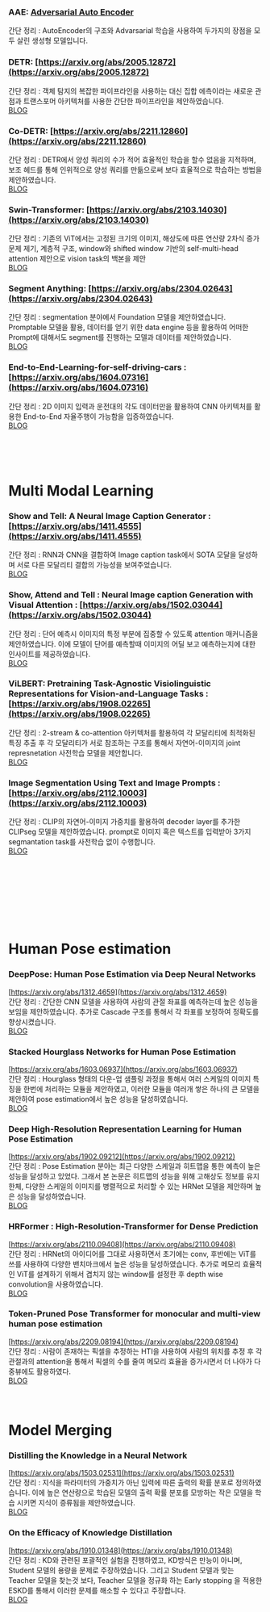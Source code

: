### AAE: [Adversarial Auto Encoder](https://arxiv.org/abs/1511.05644) <br>
간단 정리 : AutoEncoder의 구조와 Advarsarial 학습을 사용하여 두가지의 장점을 모두 살린 생성형 모델입니다.

### DETR: [https://arxiv.org/abs/2005.12872](https://arxiv.org/abs/2005.12872)  <br>
간단 정리 : 객체 탐지의 복잡한 파이프라인을 사용하는 대신 집합 에측이라는 새로운 관점과 트랜스포머 아키텍처를 사용한 간단한 파이프라인을 제안하였습니다. <br>
[BLOG](https://velog.io/@seungminchung/%EB%85%BC%EB%AC%B8-%EB%A6%AC%EB%B7%B0-DETR)

### Co-DETR: [https://arxiv.org/abs/2211.12860](https://arxiv.org/abs/2211.12860)  <br>
간단 정리 : DETR에서 양성 쿼리의 수가 적어 효율적인 학습을 할수 없음을 지적하며, 보조 헤드를 통해 인위적으로 양성 쿼리를 만듦으로써 보다 효율적으로 학습하는 방법을 제안하였습니다. <br>
[BLOG](https://velog.io/@seungminchung/%EB%85%BC%EB%AC%B8%EB%A6%AC%EB%B7%B0-Co-DETR-DETR-with-Collaborative-Hybrid-Assignments-Training)

### Swin-Transformer: [https://arxiv.org/abs/2103.14030](https://arxiv.org/abs/2103.14030) <br>
간단 정리 : 기존의 ViT에서는 고정된 크기의 이미지, 해상도에 따른 연산량 2차식 증가 문제 제기, 계층적 구조, window와 shifted window 기반의 self-multi-head attention 제안으로 vision task의 백본을 제안  <br>
[BLOG](https://velog.io/@seungminchung/%EB%85%BC%EB%AC%B8-%EB%A6%AC%EB%B7%B0-Swin-Transformer-Hierarchical-Vision-Transformer-using-Shifted-Windows)


### Segment Anything: [https://arxiv.org/abs/2304.02643](https://arxiv.org/abs/2304.02643) <br>
간단 정리 : segmentation 분야에서 Foundation 모델을 제안하였습니다. Promptable 모델을 활용, 데이터를 얻기 위한 data engine 등을 활용하여 어떠한 Prompt에 대해서도 segment를 진행하는 모델과 데이터를 제안하였습니다.  <br>
[BLOG](https://velog.io/@seungminchung/%EB%85%BC%EB%AC%B8-%EB%A6%AC%EB%B7%B0-SA-segment-Anythings)


### End-to-End-Learning-for-self-driving-cars : [https://arxiv.org/abs/1604.07316](https://arxiv.org/abs/1604.07316) <br>
간단 정리 : 2D 이미지 입력과 운전대의 각도 데이터만을 활용하여 CNN 아키텍처를 활용한 End-to-End 자율주행이 가능함을 입증하였습니다. <br>
[BLOG](https://velog.io/@seungminchung/%EB%85%BC%EB%AC%B8-%EB%A6%AC%EB%B7%B0-End-to-End-Learning-for-Self-Driving-cars)

<br><br><br>

# Multi Modal Learning

### Show and Tell: A Neural Image Caption Generator : [https://arxiv.org/abs/1411.4555](https://arxiv.org/abs/1411.4555) <br>
간단 정리 : RNN과 CNN을 결합하여 Image caption task에서 SOTA 모달을 달성하며 서로 다른 모달리티 결합의 가능성을 보여주었습니다. <br>
[BLOG](https://velog.io/@seungminchung/%EB%85%BC%EB%AC%B8-%EB%A6%AC%EB%B7%B0-Show-and-Tell-A-Neural-Image-Caption-Generator)


### Show, Attend and Tell : Neural Image caption Generation with Visual Attention : [https://arxiv.org/abs/1502.03044](https://arxiv.org/abs/1502.03044) <br>
간단 정리 : 단어 예측시 이미지의 특정 부분에 집중할 수 있도록 attention 매커니즘을 제안하였습니다. 이에 모델이 단어를 예측할때 이미지의 어딜 보고 예측하는지에 대한 인사이트를 제공하였습니다.  <br>
[BLOG](https://velog.io/@seungminchung/%EB%85%BC%EB%AC%B8-%EB%A6%AC%EB%B7%B0-Show-Attend-and-Tell-Neural-Image-caption-Generation-with-Visual-Attention)


### ViLBERT: Pretraining Task-Agnostic Visiolinguistic Representations for Vision-and-Language Tasks : [https://arxiv.org/abs/1908.02265](https://arxiv.org/abs/1908.02265) <br>
간단 정리 : 2-stream & co-attention 아키텍처를 활용하여 각 모달리티에 최적화된 특징 추출 후 각 모달리티가 서로 참조하는 구조를 통해서 자연어-이미지의 joint represnetation 사전학습 모델을 제안합니다. <br>
[BLOG](https://velog.io/@seungminchung/%EB%85%BC%EB%AC%B8-%EB%A6%AC%EB%B7%B0-ViLBERT-Pretraining-Task-Agnostic-Visiolinguistic-Representations)


### Image Segmentation Using Text and Image Prompts : [https://arxiv.org/abs/2112.10003](https://arxiv.org/abs/2112.10003) <br>
간단 정리 : CLIP의 자연어-이미지 가중치를 활용하여 decoder layer를 추가한 CLIPseg 모델을 제안하였습니다. prompt로 이미지 혹은 텍스트를 입력받아 3가지 segmantation task를 사전학습 없이 수행합니다. <br>
[BLOG](https://velog.io/@seungminchung/%EB%85%BC%EB%AC%B8-%EB%A6%AC%EB%B7%B0-CLIPSeg-Image-Segmentation-Using-Text-and-Image-Prompts)



<br><br><br>



<br><br><br>

# Human Pose estimation
### DeepPose: Human Pose Estimation via Deep Neural Networks
[https://arxiv.org/abs/1312.4659](https://arxiv.org/abs/1312.4659) <br>
간단 정리 : 간단한 CNN 모델을 사용하여 사람의 관절 좌표를 예측하는데 높은 성능을 보임을 제안하였습니다. 추가로 Cascade 구조를 통해서 각 좌표를 보정하여 정확도를 향상시켰습니다. <br>
[BLOG](https://velog.io/@seungminchung/%EB%85%BC%EB%AC%B8-%EB%A6%AC%EB%B7%B0-DeepPose-Human-Pose-Estimation-Via-Deep-Neural-Networks)


### Stacked Hourglass Networks for Human Pose Estimation
[https://arxiv.org/abs/1603.06937](https://arxiv.org/abs/1603.06937) <br>
간단 정리 : Hourglass 형태의 다운-업 샘플링 과정을 통해서 여러 스케일의 이미지 특징을 한번에 처리하는 모듈을 제안하였고, 이러한 모듈을 여러개 쌓은 하나의 큰 모델을 제안하여 pose estimation에서 높은 성능을 달성하였습니다. <br>
[BLOG](https://velog.io/@seungminchung/Stacked-Hourglass-Networks-for-Human-Pose-Estimation)


### Deep High-Resolution Representation Learning for Human Pose Estimation
[https://arxiv.org/abs/1902.09212](https://arxiv.org/abs/1902.09212) <br>
간단 정리 : Pose Estimation 분야는 최근 다양한 스케일과 히트맵을 통한 예측이 높은 성능을 달성하고 있었다. 그래서 본 논문은 히트맵의 성능을 위해 고해상도 정보를 유지한체, 다양한 스케일의 이미지를 병렬적으로 처리할 수 있는 HRNet 모델을 제안하며 높은 성능을 달성하였습니다. <br>
[BLOG](https://velog.io/@seungminchung/%EB%85%BC%EB%AC%B8-%EB%A6%AC%EB%B7%B0-HRNet-Deep-High-Resolution-Representation-Learning-for-Human-Pose-Estimation)


### HRFormer : High-Resolution-Transformer for Dense Prediction
[https://arxiv.org/abs/2110.09408](https://arxiv.org/abs/2110.09408) <br>
간단 정리 : HRNet의 아이디어를 그대로 사용하면서 초기에는 conv, 후반에는 ViT를 쓰를 사용하여 다양한 밴치마크에서 높은 성능을 달성하였습니다. 추가로 메모리 효율적인 ViT를 설계하기 위해서 겹치지 않는 window를 설정한 후 depth wise convolution을 사용하였습니다. <br>
[BLOG](https://velog.io/@seungminchung/%EB%85%BC%EB%AC%B8-%EB%A6%AC%EB%B7%B0-HRFormer-High-Resolution-Transformer-for-Dense-Prediction)


### Token-Pruned Pose Transformer for monocular and multi-view human pose estimation
[https://arxiv.org/abs/2209.08194](https://arxiv.org/abs/2209.08194) <br>
간단 정리 : 사람이 존재하는 픽셀을 추정하는 HTI을 사용하여 사람의 위치를 추정 후 각 관절과의 attention을 통해서 픽셀의 수를 줄여 메모리 효율을 증가시면서 더 나아가 다중뷰에도 활용하였다. <br>
[BLOG](https://velog.io/@seungminchung/%EB%85%BC%EB%AC%B8-%EB%A6%AC%EB%B7%B0-PPT-token-Pruned-Pose-Transformer-for-monocular-and-multi-view-human-pose-estimation)
<br><br><br>

# Model Merging

### Distilling the Knowledge in a Neural Network
[https://arxiv.org/abs/1503.02531](https://arxiv.org/abs/1503.02531) <br>
간단 정리 : 지식을 파라미터의 가중치가 아닌 입력에 따른 출력의 확률 분포로 정의하였습니다. 이에 높은 연산량으로 학습된 모델의 출력 확률 분포를 모방하는 작은 모델을 학습 시키면 지식이 증류됨을 제안하였습니다. <br>
[BLOG](https://velog.io/@seungminchung/%EB%85%BC%EB%AC%B8-%EB%A6%AC%EB%B7%B0-Distilling-the-Knowledge-in-a-Neural-Network)

### On the Efficacy of Knowledge Distillation
[https://arxiv.org/abs/1910.01348](https://arxiv.org/abs/1910.01348) <br>
간단 정리 : KD와 관련된 포괄적인 실험을 진행하였고, KD방식은 만능이 아니며, Student 모델의 용량을 문제로 주장하였습니다. 그리고 Student 모델과 맞는 Teacher 모델을 찾는것 보다, Teacher 모델을 정규화 하는 Early stopping 을 적용한 ESKD를 통해서 이러한 문제를 해소할 수 있다고 주장합니다. <br>
[BLOG](https://velog.io/@seungminchung/On-the-Efficacy-of-Knowledge-Distillation)

